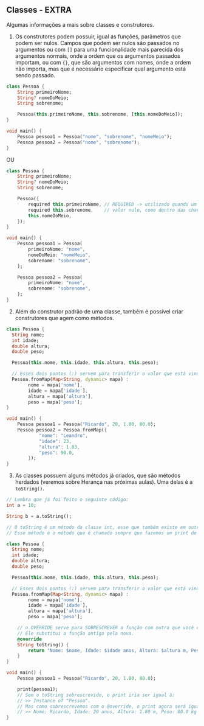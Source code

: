 ## Classes - EXTRA

Algumas informações a mais sobre classes e construtores.

1. Os construtores podem possuir, igual as funções, parâmetros que podem ser nulos. Campos que podem ser nulos são passados no argumentos ou com `[]` para uma funcionalidade mais parecida dos argumentos normais, onde a ordem que os argumentos passados importam, ou com `{}`, que são argumentos com nomes, onde a ordem não importa, mas que é necessário especificar qual argumento está sendo passado.

```dart
class Pessoa {
    String primeiroNome;
    String? nomeDoMeio;
    String sobrenome;

    Pessoa(this.primeiroNome, this.sobrenome, [this.nomeDoMeio]);
}

void main() {
    Pessoa pessoa1 = Pessoa("nome", "sobrenome", "nomeMeio");
    Pessoa pessoa2 = Pessoa("nome", "sobrenome");
}
```

OU

```dart
class Pessoa {
    String primeiroNome;
    String? nomeDoMeio;
    String sobrenome;

    Pessoa({
        required this.primeiroNome, // REQUIRED -> utilizado quando um campo é obrigatório, mas é passado em um lugar onde aceita
        required this.sobrenome,    // valor nulo, como dentro das chaves em um argumento.
        this.nomeDoMeio,
    });
}

void main() {
    Pessoa pessoa1 = Pessoa(
        primeiroNome: "nome",
        nomeDoMeio: "nomeMeio",
        sobrenome: "sobrenome",
    );

    Pessoa pessoa2 = Pessoa(
        primeiroNome: "nome",
        sobrenome: "sobrenome",
    );
}
```

2. Além do construtor padrão de uma classe, também é possível criar construtores que agem como métodos.

```dart
class Pessoa {
  String nome;
  int idade;
  double altura;
  double peso;

  Pessoa(this.nome, this.idade, this.altura, this.peso);

  // Esses dois pontos (:) servem para transferir o valor que está vindo para as propriedades da classe.
  Pessoa.fromMap(Map<String, dynamic> mapa) :
        nome = mapa['nome'],
        idade = mapa['idade'],
        altura = mapa['altura'],
        peso = mapa['peso'];
}

void main() {
    Pessoa pessoa1 = Pessoa("Ricardo", 20, 1.80, 80.0);
    Pessoa pessoa2 = Pessoa.fromMap({
            "nome": "Leandro",
            "idade": 23,
            "altura": 1.83,
            "peso": 90.0,
        });
}

```

3. As classes possuem alguns métodos já criados, que são métodos herdados (veremos sobre Herança nas próximas aulas). Uma delas é a `toString()`.

```dart
// Lembra que já foi feito o seguinte código:
int a = 10;

String b = a.toString();

// O toString é um método da classe int, esse que também existe em outras classes criadas.
// Esse método é o método que é chamado sempre que fazemos um print de algo.

class Pessoa {
  String nome;
  int idade;
  double altura;
  double peso;

  Pessoa(this.nome, this.idade, this.altura, this.peso);

  // Esses dois pontos (:) servem para transferir o valor que está vindo para as propriedades da classe.
  Pessoa.fromMap(Map<String, dynamic> mapa) :
        nome = mapa['nome'],
        idade = mapa['idade'],
        altura = mapa['altura'],
        peso = mapa['peso'];

    // o OVERRIDE serve para SOBRESCREVER a função com outra que você criará em seguida.
    // Ele substitui a função antiga pela nova.
    @override
    String toString() {
        return "Nome: $nome, Idade: $idade anos, Altura: $altura m, Peso: $peso kg";
    }
}

void main() {
    Pessoa pessoa1 = Pessoa("Ricardo", 20, 1.80, 80.0);

    print(pessoa1);
    // Sem o toString sobrescrevido, o print iria ser igual à:
    // >> Instance of "Pessoa".
    // Mas como sobrescrevemos com o @override, o print agora será igual à:
    // >> Nome: Ricardo, Idade: 20 anos, Altura: 1.80 m, Peso: 80.0 kg
}
```
